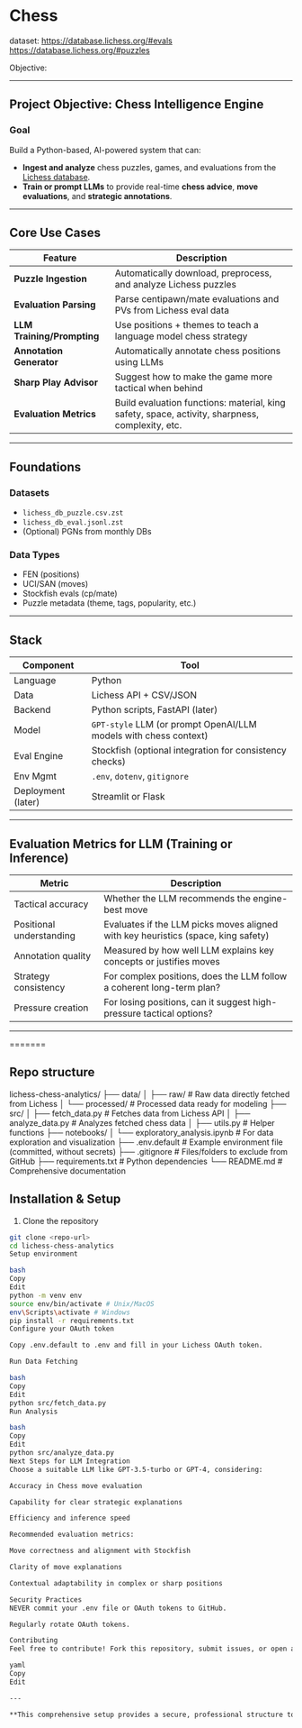 # Chess

dataset:
https://database.lichess.org/#evals
https://database.lichess.org/#puzzles

Objective:

---

##  **Project Objective: Chess Intelligence Engine**

### **Goal**  
Build a Python-based, AI-powered system that can:
- **Ingest and analyze** chess puzzles, games, and evaluations from the [Lichess database](https://lichess.org/api).
- **Train or prompt LLMs** to provide real-time **chess advice**, **move evaluations**, and **strategic annotations**.

---

##  Core Use Cases

| Feature | Description |
|--------|-------------|
|  **Puzzle Ingestion** | Automatically download, preprocess, and analyze Lichess puzzles |
|  **Evaluation Parsing** | Parse centipawn/mate evaluations and PVs from Lichess eval data |
|  **LLM Training/Prompting** | Use positions + themes to teach a language model chess strategy |
|  **Annotation Generator** | Automatically annotate chess positions using LLMs |
|  **Sharp Play Advisor** | Suggest how to make the game more tactical when behind |
|  **Evaluation Metrics** | Build evaluation functions: material, king safety, space, activity, sharpness, complexity, etc. |

---

##  Foundations

### Datasets
-  `lichess_db_puzzle.csv.zst`  
-  `lichess_db_eval.jsonl.zst`  
-  (Optional) PGNs from monthly DBs

### Data Types
- FEN (positions)
- UCI/SAN (moves)
- Stockfish evals (cp/mate)
- Puzzle metadata (theme, tags, popularity, etc.)

---

##  Stack

| Component | Tool |
|----------|------|
| Language | Python |
| Data | Lichess API + CSV/JSON |
| Backend | Python scripts, FastAPI (later) |
| Model | `GPT-style` LLM (or prompt OpenAI/LLM models with chess context) |
| Eval Engine | Stockfish (optional integration for consistency checks) |
| Env Mgmt | `.env`, `dotenv`, `gitignore` |
| Deployment (later) | Streamlit or Flask |

---

##  Evaluation Metrics for LLM (Training or Inference)

| Metric | Description |
|--------|-------------|
|  Tactical accuracy | Whether the LLM recommends the engine-best move |
|  Positional understanding | Evaluates if the LLM picks moves aligned with key heuristics (space, king safety) |
|  Annotation quality | Measured by how well LLM explains key concepts or justifies moves |
|  Strategy consistency | For complex positions, does the LLM follow a coherent long-term plan? |
|  Pressure creation | For losing positions, can it suggest high-pressure tactical options? |

---
=======
## Repo structure
lichess-chess-analytics/
├── data/
│   ├── raw/                      # Raw data directly fetched from Lichess
│   └── processed/                # Processed data ready for modeling
├── src/
│   ├── fetch_data.py             # Fetches data from Lichess API
│   ├── analyze_data.py           # Analyzes fetched chess data
│   ├── utils.py                  # Helper functions
├── notebooks/
│   └── exploratory_analysis.ipynb # For data exploration and visualization
├── .env.default                  # Example environment file (committed, without secrets)
├── .gitignore                    # Files/folders to exclude from GitHub
├── requirements.txt              # Python dependencies
└── README.md                     # Comprehensive documentation



## Installation & Setup

1. Clone the repository
```bash
git clone <repo-url>
cd lichess-chess-analytics
Setup environment

bash
Copy
Edit
python -m venv env
source env/bin/activate # Unix/MacOS
env\Scripts\activate # Windows
pip install -r requirements.txt
Configure your OAuth token

Copy .env.default to .env and fill in your Lichess OAuth token.

Run Data Fetching

bash
Copy
Edit
python src/fetch_data.py
Run Analysis

bash
Copy
Edit
python src/analyze_data.py
Next Steps for LLM Integration
Choose a suitable LLM like GPT-3.5-turbo or GPT-4, considering:

Accuracy in Chess move evaluation

Capability for clear strategic explanations

Efficiency and inference speed

Recommended evaluation metrics:

Move correctness and alignment with Stockfish

Clarity of move explanations

Contextual adaptability in complex or sharp positions

Security Practices
NEVER commit your .env file or OAuth tokens to GitHub.

Regularly rotate OAuth tokens.

Contributing
Feel free to contribute! Fork this repository, submit issues, or open a pull request.

yaml
Copy
Edit

---

**This comprehensive setup provides a secure, professional structure to initiate your chess analytics project with clear documentation, data handling, and preparation for advanced AI integration.**






